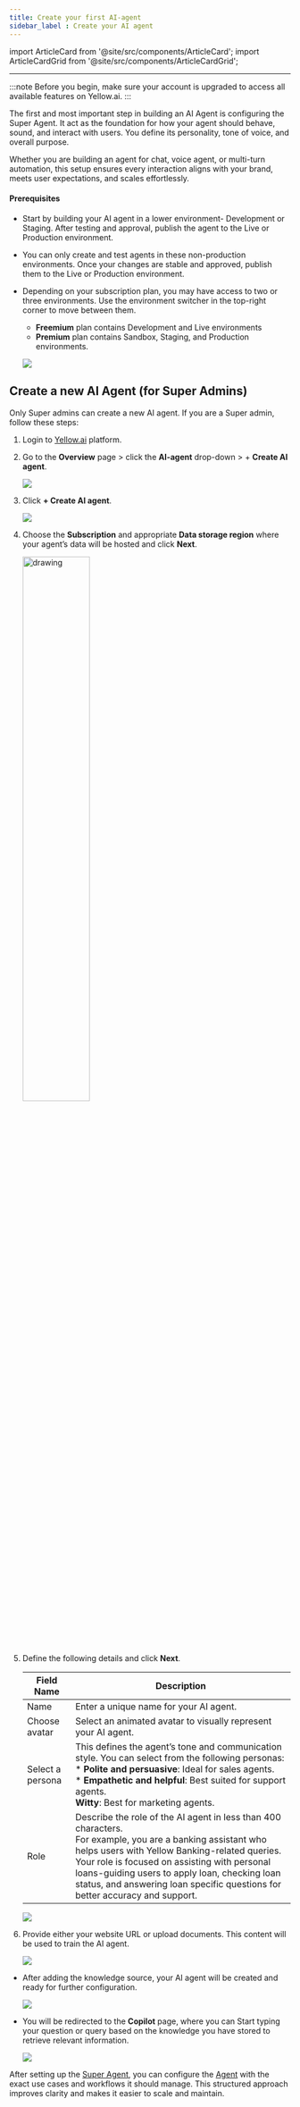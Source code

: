 ```yaml
---
title: Create your first AI-agent
sidebar_label : Create your AI agent
---
```

import ArticleCard from '@site/src/components/ArticleCard';
import ArticleCardGrid from '@site/src/components/ArticleCardGrid';

<!-- :::note
[Upgrade](https://docs.yellow.ai/docs/platform_concepts/get_started/upgrade#steps-to-upgrade-your-freemium-plan) your account to unlock all the features offered by Yellow.ai.
:::

The first step in building your AI agent is configuring the Super Agent—the central intelligence layer that defines your agent’s personality, tone, and purpose. This foundational setup ensures every conversation reflects your brand voice and aligns with your business objectives.

Creating a high-performing AI agent involves configuring its personality, capabilities, and interaction channels—including voice. This guide gives you a one-glance understanding of the core setup areas needed to deliver seamless, intelligent user experiences across text and speech.

> ✅ Whether you are building an agent for chat, voice AI, or multi-turn automation, this setup ensures every interaction aligns with your brand, meets user expectations, and scales effortlessly.

## Create a new AI agent (for Super Admin)
Only super admins can create a new AI agent. If you are a super admin, follow these steps.

1. Begin by building your AI agent in a lower environment - Development or Staging. Once changes are stable and approved, publish to Live or Production. <br/>
You can only create and test agents in these non-production environments. Once your changes are stable and approved, publish them to the Live or Production environment.
:::note
Depending on your subscription plan, you may have access to two or three environments. Use the environment switcher in the top-right corner to move between them.

   * **Freemium** plan contains Development and Live environments
   * **Premium** plan contains Sandbox, Staging, and Production environments.
:::

   ![](https://cdn.yellowmessenger.com/assets/docs/image-13.png)

2. Go to the **Overview** page > click the **AI-agent** drop-down > + **Create AI agent**.

   ![](https://cdn.yellowmessenger.com/assets/yellow-docs/create-agent.png)

3. Click **+ Create AI agent**.

   ![](https://cdn.yellowmessenger.com/assets/yellow-docs/create-AI-agent.png)

4. Choose the **Subscription** and appropriate **Data storage region** where your agent’s data will be hosted and click **Next**.

   <img src="https://cdn.yellowmessenger.com/assets/yellow-docs/selectregion.png" alt="drawing" width="50%"/>

5. Define the following details and click **Next**.

   | Field Name | Description|
   ------------|--------------
   Name | Enter a unique name for your AI agent.
   Choose avatar | Select an animated avatar to visually represent your AI agent.
   Select a persona | This defines the agent’s tone and communication style. You can select from the following personas:<br/>* **Polite and persuasive**: Ideal for sales agents.<br/>* **Empathetic and helpful**: Best suited for support agents.<br/>  **Witty**: Best for marketing agents.
   Role |  Describe the role of the AI agent in less than 400 characters. <br/>For example, you are a banking assistant who helps users with Yellow Banking-related queries. Your role is focused on assisting with personal loans-guiding users to apply loan, checking loan status, and answering loan specific questions for better accuracy and support.  

   ![](https://cdn.yellowmessenger.com/assets/yellow-docs/createpage.png)  

6. Provide either your website URL or upload documents. This content will be used to train the AI agent.

   ![](https://cdn.yellowmessenger.com/assets/yellow-docs/knowledgeai1.png)
   
* After adding the knowledge source, your AI agent will be created and ready for further configuration. 
   
     ![](https://cdn.yellowmessenger.com/assets/yellow-docs/settingAI.png)
     
* You will be redirected to the **Copilot** page, where you can Start typing your question or query based on the knowledge you have stored to retrieve relevant information.

   ![](https://cdn.yellowmessenger.com/assets/yellow-docs/copliot.png)

After setting up the Super Agent, you can configure the Agent with the exact use cases and workflows it should manage. This structured approach improves clarity and makes it easier to scale and maintain.

### Configure your AI agent

<ArticleCardGrid>
  <ArticleCard
    href="https://docs.yellow.ai/docs/platform_concepts/AIAgent/agentpersona"
    icon="robot"
    title="Define Agent Persona"
    description="Set high-level agent identity, tone, and behavioral defaults for a consistent user experience."
  />
  <ArticleCard
    href="https://docs.yellow.ai/docs/platform_concepts/AIAgent/conversations"
    icon="wrench"
    title="Configure Agent"
    description="Build and configure specific conversation to handle distinct use cases and user intents."
  />
  <ArticleCard
    href="https://docs.yellow.ai/docs/platform_concepts/AIAgent/conversations#add-actions-to-your-ai-agent-prompts"
    icon="book"
    title="Add Actions to your AI agent prompts"
    description="Add Actions to your AI agent prompts to perform tasks like collecting inputs, calling APIs, or triggering workflows."
  />
  <ArticleCard
    href="https://docs.yellow.ai/docs/platform_concepts/AIAgent/manage-conversation"
    icon="rocket"
    title="Test and Deploy"
    description="Validate your agent's behavior in a development environment before safely publishing to production."
  />
</ArticleCardGrid>

<!-- Here’s what you will find and can customize in every part of the AI agent setup.


| Configuration Area       | Purpose                                                 | What You Define                                                                   |
| ------------------------ | ------------------------------------------------------- | --------------------------------------------------------------------------------- |
| **AI Agent Profile**     | Establishes the agent’s identity and scope.             | Name, role, supported region, model, and data policies.                           |
| **Persona & Tone**       | Shapes the agent’s personality and communication style. | Welcome message, fallback handling, tone, and brand voice alignment.              |
| **Conversations**        | Defines what the agent can do and how it responds.      | Prompt-based logic, input collection, workflows, fallback flows.                  |
| **Voice AI Settings**    | Enables and tunes voice-based interactions.             | Voice model, speech-to-text accuracy, and conversation pacing.                    |
| **Global Components**    | Centralized control of variables and data context.      | System, session, user 360, and output variables.                                  |
| **Testing & Publishing** | Ensures quality before going live.                      | Preview conversations, validate logic, and publish to lower or live environments. | -->

---

:::note
Before you begin, make sure your account is upgraded to access all available features on Yellow.ai.
:::

The first and most important step in building an AI Agent is configuring the Super Agent. It act as the foundation for how your agent should behave, sound, and interact with users. You define its personality, tone of voice, and overall purpose.

Whether you are building an agent for chat, voice agent, or multi-turn automation, this setup ensures every interaction aligns with your brand, meets user expectations, and scales effortlessly.

#### Prerequisites

* Start by building your AI agent in a lower environment- Development or Staging. After testing and approval, publish the agent to the Live or Production environment. 
* You can only create and test agents in these non-production environments. Once your changes are stable and approved, publish them to the Live or Production environment.
* Depending on your subscription plan, you may have access to two or three environments. Use the environment switcher in the top-right corner to move between them.
   * **Freemium** plan contains Development and Live environments
   * **Premium** plan contains Sandbox, Staging, and Production environments.

   ![](https://cdn.yellowmessenger.com/assets/yellow-docs/environment.png)


## Create a new AI Agent (for Super Admins)

Only Super admins can create a new AI agent. If you are a Super admin, follow these steps:

1. Login to [Yellow.ai](https://cloud.yellow.ai/) platform.

2. Go to the **Overview** page > click the **AI-agent** drop-down > + **Create AI agent**.

   ![](https://cdn.yellowmessenger.com/assets/yellow-docs/create-agent.png)

3. Click **+ Create AI agent**.

   ![](https://cdn.yellowmessenger.com/assets/yellow-docs/create-AI-agent.png)

4. Choose the **Subscription** and appropriate **Data storage region** where your agent’s data will be hosted and click **Next**.

   <img src="https://cdn.yellowmessenger.com/assets/yellow-docs/selectregion.png" alt="drawing" width="50%"/>

5. Define the following details and click **Next**.

   | Field Name | Description|
   ------------|--------------
   Name | Enter a unique name for your AI agent.
   Choose avatar | Select an animated avatar to visually represent your AI agent.
   Select a persona | This defines the agent’s tone and communication style. You can select from the following personas:<br/>* **Polite and persuasive**: Ideal for sales agents.<br/>* **Empathetic and helpful**: Best suited for support agents.<br/>  **Witty**: Best for marketing agents.
   Role |  Describe the role of the AI agent in less than 400 characters. <br/>For example, you are a banking assistant who helps users with Yellow Banking-related queries. Your role is focused on assisting with personal loans-guiding users to apply loan, checking loan status, and answering loan specific questions for better accuracy and support.  

   ![](https://cdn.yellowmessenger.com/assets/yellow-docs/createpage.png)  

6. Provide either your website URL or upload documents. This content will be used to train the AI agent.

   ![](https://cdn.yellowmessenger.com/assets/yellow-docs/knowledgeai1.png)
   
* After adding the knowledge source, your AI agent will be created and ready for further configuration. 
   
     ![](https://cdn.yellowmessenger.com/assets/yellow-docs/settingAI.png)
     
* You will be redirected to the **Copilot** page, where you can Start typing your question or query based on the knowledge you have stored to retrieve relevant information.

   ![](https://cdn.yellowmessenger.com/assets/yellow-docs/copliot.png)

After setting up the [Super Agent](https://docs.yellow.ai/docs/platform_concepts/AIAgent/agentpersona), you can configure the [Agent](https://docs.yellow.ai/docs/platform_concepts/AIAgent/agent) with the exact use cases and workflows it should manage. This structured approach improves clarity and makes it easier to scale and maintain.   

<ArticleCardGrid>
  <ArticleCard
    href="https://docs.yellow.ai/docs/platform_concepts/AIAgent/agentpersona"
    icon="robot"
    title="Define Super agent profile"
    description="Set high-level agent identity, tone, and behavioral defaults for a consistent user experience."
  />
  <ArticleCard
    href="https://docs.yellow.ai/docs/platform_concepts/AIAgent/conversations"
    icon="wrench"
    title="Configure your agent"
    description="Build and configure specific conversation to handle distinct use cases and user intents."
  />
  <ArticleCard
    href="https://docs.yellow.ai/docs/platform_concepts/AIAgent/conversations#add-actions-to-your-ai-agent-prompts"
    icon="book"
    title="Add Actions to your AI agent prompts"
    description="Add Actions to your AI agent prompts to perform tasks like collecting inputs, calling APIs, or triggering workflows."
  />
  <ArticleCard
    href="https://docs.yellow.ai/docs/platform_concepts/studio/kb/overview"
    icon="book"
    title="Add Knowledge Base sources"
    description="Add Actions to your AI agent prompts to perform tasks like collecting inputs, calling APIs, or triggering workflows."
  />
  <ArticleCard
    href="https://docs.yellow.ai/docs/platform_concepts/AIAgent/kb-agent-config"
    icon="book"
    title="Configure Knowledge Base agent"
    description="Connect and organize your content sources to enable your AI agent to deliver accurate and relevant answers."
  />
  <ArticleCard
    href="https://docs.yellow.ai/docs/platform_concepts/AIAgent/manage-conversation"
    icon="rocket"
    title="Preview your agent"
    description="Validate your agent's behavior before publishing to production."
  />
  <ArticleCard
    href="https://docs.yellow.ai/docs/platform_concepts/AICopilot/ai-copilot-debugger"
    icon="rocket"
    title="Test your agent using Copilot"
    description="Use Copilot to simulate conversations and test how your AI agent responds."
  />
  <ArticleCard
    href="https://docs.yellow.ai/docs/platform_concepts/AIAgent/automated-agent-testing"
    icon="rocket"
    title="Automate agent using Test suites"
    description="Automate testing of your AI agent using test suites to ensure consistent behavior and reliability before publishing to production."
  />
  <ArticleCard
    href="https://docs.yellow.ai/docs/platform_concepts/AIAgent/manage-conversation"
    icon="rocket"
    title="Publish your AI agent"
    description="Publish your fully tested AI agent from development to live environment to make it available for end users."
  />
</ArticleCardGrid>
